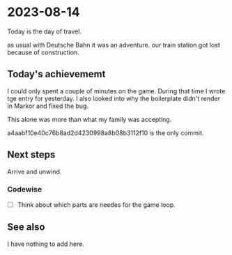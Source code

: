 # 2023-08-14

Today is the day of travel.

as usual with Deutsche Bahn it was an adventure.
our train station got lost because of construction.

## Today's achievememt

I could only spent a couple of minutes on the game. During that time I wrote
tge entry for yesterday. I also looked into why the boilerplate didn't render
in Markor and fixed the bug.

This alone was more than what my family was accepting.

a4aabf10e40c76b8ad2d4230998a8b08b3112f10 is the only commit.

## Next steps

Arrive and unwind.

### Codewise

- [ ] Think about which parts are needes for the game loop.

## See also

I have nothing to add here.
